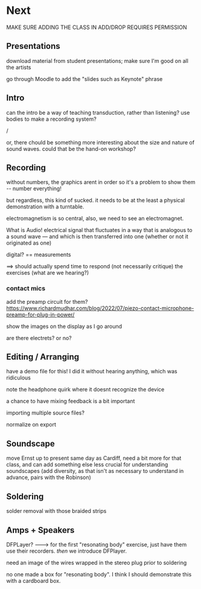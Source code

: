 # Next

MAKE SURE ADDING THE CLASS IN ADD/DROP REQUIRES PERMISSION


## Presentations

download material from student presentations; make sure I'm good on all the artists

go through Moodle to add the "slides such as Keynote" phrase


## Intro

can the intro be a way of teaching transduction, rather than listening? use bodies to make a recording system?

/

or, there chould be something more interesting about the size and nature of sound waves. could that be the hand-on workshop?



## Recording

without numbers, the graphics arent in order so it's a problem to show them -- number everything!

but regardless, this kind of sucked. it needs to be at the least a physical demonstration with a turntable. 

electromagnetism is so central, also, we need to see an electromagnet.

What is Audio! electrical signal that fluctuates in a way that is analogous to a sound wave — and which is then transferred into one (whether or not it originated as one)

digital? == measurements


==> should actually spend time to respond (not necessarily critique) the exercises (what are we hearing?)


### contact mics


add the preamp circuit for them?
https://www.richardmudhar.com/blog/2022/07/piezo-contact-microphone-preamp-for-plug-in-power/


show the images on the display as I go around

are there electrets? or no?


## Editing / Arranging

have a demo file for this! I did it without hearing anything, which was ridiculous

note the headphone quirk where it doesnt recognize the device

a chance to have mixing feedback is a bit important

importing multiple source files?

normalize on export


## Soundscape

move Ernst up to present same day as Cardiff, need a bit more for that class, and can add something else less crucial for understanding soundscapes (add diversity, as that isn't as necessary to understand in advance, pairs with the Robinson)


## Soldering

solder removal with those braided strips


## Amps + Speakers

DFPLayer? ---> for the first "resonating body" exercise, just have them use their recorders. _then_ we introduce DFPlayer.

need an image of the wires wrapped in the stereo plug prior to soldering

no one made a box for "resonating body". I think I should demonstrate this with a cardboard box.
